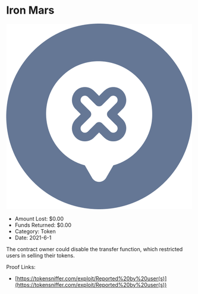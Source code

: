 # Iron Mars
![Iron Mars](/rektimages/Iron-Mars.png)
- Amount Lost: $0.00
- Funds Returned: $0.00
- Category: Token
- Date: 2021-6-1

The contract owner could disable the transfer function, which restricted users in selling their tokens.


Proof Links:
- [https://tokensniffer.com/exploit/Reported%20by%20user(s)](https://tokensniffer.com/exploit/Reported%20by%20user(s))


